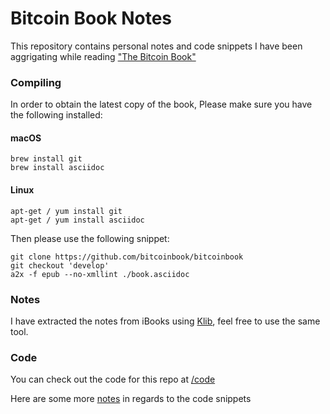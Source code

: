 # Bitcoin Book Notes
This repository contains personal notes and code snippets I have been aggrigating while reading ["The Bitcoin Book"](http://github.com/bitcoinbook/bitcoinbook)
### Compiling

In order to obtain the latest copy of the book,
Please make sure you have the following installed:

#### macOS
```
brew install git
brew install asciidoc
```
#### Linux
```
apt-get / yum install git
apt-get / yum install asciidoc
```

Then please use the following snippet:
```
git clone https://github.com/bitcoinbook/bitcoinbook
git checkout 'develop'
a2x -f epub --no-xmllint ./book.asciidoc
```
### Notes

I have extracted the notes from iBooks using [Klib](<http://klib.me>), feel free to use the same tool.
### Code

You can check out the code for this repo at [/code](/code/)

Here are some more [notes](/code/README.md) in regards to the code snippets